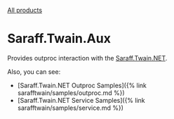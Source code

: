 [All products](../)
# Saraff.Twain.Aux
Provides outproc interaction with the [Saraff.Twain.NET](../sarafftwain/). 

Also, you can see:
* [Saraff.Twain.NET Outproc Samples]({% link sarafftwain/samples/outproc.md %})
* [Saraff.Twain.NET Service Samples]({% link sarafftwain/samples/service.md %})
